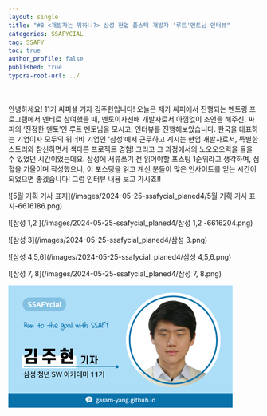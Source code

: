 ```yaml
---
layout: single
title: "#8 <개발자는 뭐하니?> 삼성 현업 풀스택 개발자 '루트'멘토님 인터뷰"
categories: SSAFYCIAL
tag: SSAFY
toc: true
author_profile: false
published: true
typora-root-url: ../

---
```


 안녕하세요! 11기 싸피셜 기자 김주현입니다! 오늘은 제가 싸피에서 진행되는 멘토링 프로그램에서 멘티로 참여했을 때, 멘토이자선배 개발자로서 아낌없이 조언을 해주신, 싸피의 ‘진정한 멘토’인 루트 멘토님을 모시고, 인터뷰를 진행해보았습니다. 한국을 대표하는 기업이자 모두의 워너비 기업인 ‘삼성’에서 근무하고 계시는 현업 개발자로서, 특별한 스토리와 참신하면서 색다른 프로젝트 경험! 그리고 그 과정에서의 노오오오력을 들을 수 있었던 시간이었는데요. 삼성에 서류쓰기 전 읽어야할 포스팅 1순위라고 생각하며, 심혈을 기울이며 작성했으니, 이 포스팅을 읽고 계신 분들이 많은 인사이트를 얻는 시간이 되었으면 좋겠습니다! 그럼 인터뷰 내용 보고 가시죠!!


![5월 기획 기사 표지](/images/2024-05-25-ssafycial_planed4/5월 기획 기사 표지-6616186.png)



![삼성 1,2 ](/images/2024-05-25-ssafycial_planed4/삼성 1,2 -6616204.png)



![삼성 3](/images/2024-05-25-ssafycial_planed4/삼성 3.png)

![삼성 4,5,6](/images/2024-05-25-ssafycial_planed4/삼성 4,5,6.png)

![삼성 7, 8](/images/2024-05-25-ssafycial_planed4/삼성 7, 8.png)

<img src="/images/2024-03-24-ssafycial_planned2/11기_구미_김주현.png" alt="11기_구미_김주현" style="zoom:50%;" />